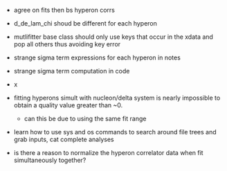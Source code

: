 
- agree on fits then bs hyperon corrs 

- d_de_lam_chi shoud be different for each hyperon 
- mutlifitter base class should only use keys that occur in the xdata and pop all others thus avoiding key error 
- strange sigma term expressions for each hyperon in notes 
- strange sigma term computation in code 
- x


- fitting hyperons simult with nucleon/delta system is nearly impossible to obtain a quality value greater than ~0. 
  - can this be due to using the same fit range 
- learn how to use sys and os commands to search around file trees and grab inputs, cat complete analyses 
- is there a reason to normalize the hyperon correlator data when fit simultaneously together? 


